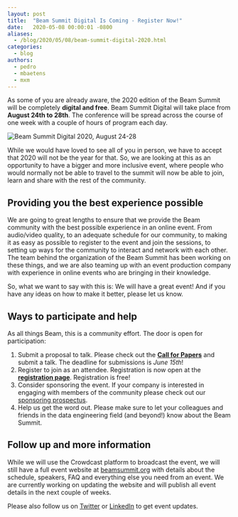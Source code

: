 ```yaml
---
layout: post
title:  "Beam Summit Digital Is Coming - Register Now!"
date:   2020-05-08 00:00:01 -0800
aliases:
  - /blog/2020/05/08/beam-summit-digital-2020.html
categories: 
  - blog
authors:
  - pedro
  - mbaetens
  - mxm
---
```

<!--
Licensed under the Apache License, Version 2.0 (the "License");
you may not use this file except in compliance with the License.
You may obtain a copy of the License at
http://www.apache.org/licenses/LICENSE-2.0
Unless required by applicable law or agreed to in writing, software
distributed under the License is distributed on an "AS IS" BASIS,
WITHOUT WARRANTIES OR CONDITIONS OF ANY KIND, either express or implied.
See the License for the specific language governing permissions and
limitations under the License.
-->

As some of you are already aware, the 2020 edition of the Beam Summit will be completely **digital and free**. Beam Summit Digital will take place from **August 24th to 28th**. The conference will be spread across the course of one week with a couple of hours of program each day.

<!--more-->

<img class="center-block"
    src="/images/blog/beamsummit/beamsummit-digital-2020.png"
    alt="Beam Summit Digital 2020, August 24-28">

While we would have loved to see all of you in person, we have to accept that 2020 will not be the year for that. So, we are looking at this as an opportunity to have a bigger and more inclusive event, where people who would normally not be able to travel to the summit will now be able to join, learn and share with the rest of the community.

## Providing you the best experience possible

We are going to great lengths to ensure that we provide the Beam community with the best possible experience in an online event. From audio/video quality, to an adequate schedule for our community, to making it as easy as possible to register to the event and join the sessions, to setting up ways for the community to interact and network with each other. The team behind the organization of the Beam Summit has been working on these things, and we are also teaming up with an event production company with experience in online events who are bringing in their knowledge.

So, what we want to say with this is: We will have a great event! And if you have any ideas on how to make it better, please let us know.

## Ways to participate and help

As all things Beam, this is a community effort. The door is open for participation:

1. Submit a proposal to talk. Please check out the **[Call for Papers](https://sessionize.com/beam-digital-summit-2020/)** and submit a talk. The deadline for submissions is _June 15th_!
2. Register to join as an attendee. Registration is now open at the **[registration page](https://crowdcast.io/e/beamsummit)**. Registration is free!
3. Consider sponsoring the event. If your company is interested in engaging with members of the community please check out our [sponsoring prospectus](https://drive.google.com/open?id=1EbijvZKpkWwWyMryLY9sJfyZzZk1k44v).
4. Help us get the word out. Please make sure to let your colleagues and friends in the data engineering field (and beyond!) know about the Beam Summit.

## Follow up and more information

While we will use the Crowdcast platform to broadcast the event, we will still have a full event website at [beamsummit.org](https://beamsummit.org) with details about the schedule, speakers, FAQ and everything else you need from an event. We are currently working on updating the website and will publish all event details in the next couple of weeks.

Please also follow us on [Twitter](https://twitter.com/beamsummit) or [LinkedIn](https://www.linkedin.com/company/beam-summit/) to get event updates.
